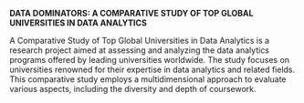 **DATA DOMINATORS: A COMPARATIVE STUDY OF TOP GLOBAL UNIVERSITIES IN DATA ANALYTICS**

A Comparative Study of Top Global Universities in Data Analytics is a research project aimed at assessing and analyzing the data analytics programs offered by leading universities worldwide. The study focuses on universities renowned for their expertise in data analytics and related fields. This comparative study employs a multidimensional approach to evaluate various aspects, including the diversity and depth of coursework.

